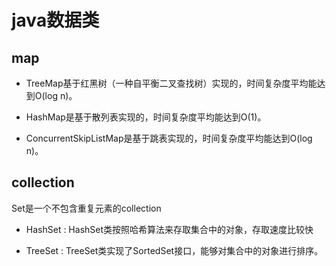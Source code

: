 # java数据类

## map

+ TreeMap基于红黑树（一种自平衡二叉查找树）实现的，时间复杂度平均能达到O(log n)。

+ HashMap是基于散列表实现的，时间复杂度平均能达到O(1)。

+ ConcurrentSkipListMap是基于跳表实现的，时间复杂度平均能达到O(log n)。

## collection

Set是一个不包含重复元素的collection

+ HashSet : HashSet类按照哈希算法来存取集合中的对象，存取速度比较快 

+ TreeSet : TreeSet类实现了SortedSet接口，能够对集合中的对象进行排序。


